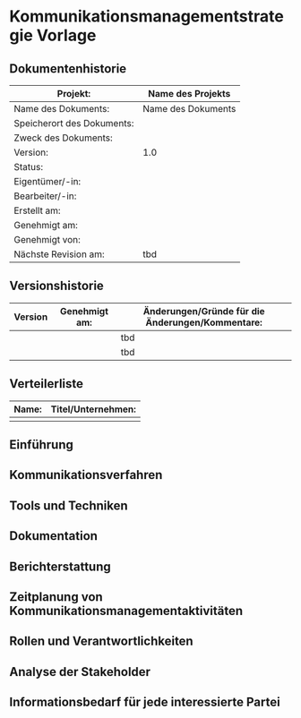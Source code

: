 # Kommunikationsmanagementstrategie Vorlage

## Dokumentenhistorie
|    Projekt:                      |    Name des Projekts     |
|----------------------------------|--------------------------|
|    Name des Dokuments:           |    Name des Dokuments    |
|    Speicherort des Dokuments:    |                          |
|    Zweck des Dokuments:          |                          |
|    Version:                      |    1.0                   |
|    Status:                       |                          |
|    Eigentümer/-in:               |                          |
|    Bearbeiter/-in:               |                          |
|    Erstellt am:                  |                          |
|    Genehmigt am:                 |                          |
|    Genehmigt von:                |                          |
|    Nächste Revision am:          |    tbd                   |


## Versionshistorie
|   Version     |   Genehmigt am:   |   Änderungen/Gründe für die Änderungen/Kommentare: |
|---------------|-------------------|----------------------------------------------------|
|   |   | tbd  |
|   |   | tbd  |

## Verteilerliste
|    Name:                      |    Titel/Unternehmen:     |
|-------------------------------|---------------------------|
|  |  |  |


## Einführung

## Kommunikationsverfahren

## Tools und Techniken

## Dokumentation

## Berichterstattung

## Zeitplanung von Kommunikationsmanagementaktivitäten

## Rollen und Verantwortlichkeiten

## Analyse der Stakeholder

## Informationsbedarf für jede interessierte Partei
